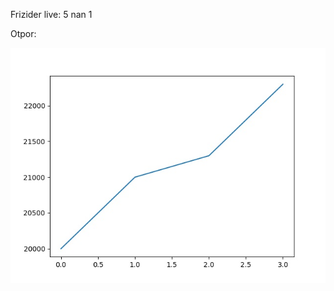 Frizider live: 5
nan 
1

Otpor:

![alt text](https://raw.githubusercontent.com/matej14086/frizider/master/images/otpor.jpg)
